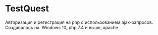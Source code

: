 # TestQuest
Авторизация и регистрация на php с использованием ajax-запросов.
Создавалось на: Windows 10, php 7.4 и выше, apache
